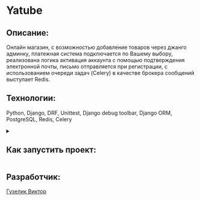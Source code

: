 # Yatube
 
## Описание:
Онлайн магазин, с возможностью добавление товаров через джанго админку, платежная система подключается по Вашему выбору, реализована логика активация аккаунта с помощью подтверждения электронной почты, письмо отправляется при регистрации, с использованием очереди задач (Celery) в качестве брокера сообщений выступает Redis.

## Технологии:
Python, Django, DRF, Unittest, Django debug toolbar, Django ORM, PostgreSQL, Redis, Celery

<details>
<summary><h2>Как запустить проект:</h2></summary>

### *Клонируйте репозиторий:*
```
git@github.com:VGuzelik/Store.git
```

### *Установите и активируйте виртуальное окружение:*
Win:
```
python -m venv venv
venv/Scripts/activate
```

Mac:
```
python3 -m venv venv
source venv/bin/activate
```

### *Установите зависимости из файла requirements.txt:*
```
pip install -r requirements.txt
```

### *Перейдите в директорию с файлом manage.py, создайте и примените миграции (python3 для Mac):*
```
cd yatube
python manage.py makemigrations
python manage.py migrate
```

### *Создайте суперпользователя (python3 для Mac):*
```
python manage.py createsuperuser
```

### *Запустите сервер (python3 для Mac):*
```
python manage.py runserver
```
</details>

## Разработчик:
[Гузелик Виктор](https://github.com/VGuzelik)
